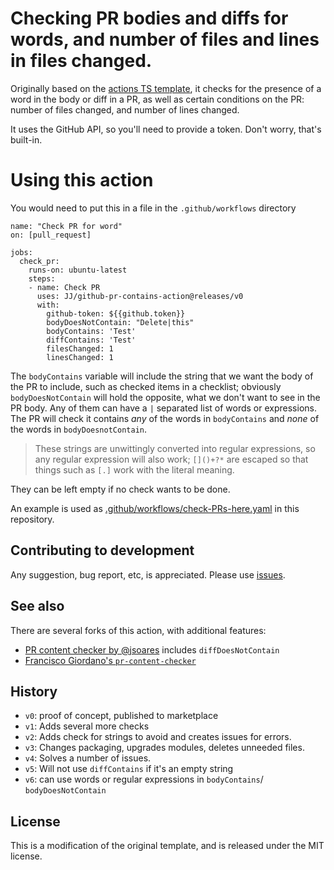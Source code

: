 # Checking PR bodies and diffs for words, and number of files and lines in files changed.

Originally based on the [actions TS template](https://github.com/actions/typescript-template), it checks for the presence of a word in the body or diff in a PR, as well as certain conditions on the PR: number of files changed, and number of lines changed.

It uses the GitHub API, so you'll need to provide a token. Don't worry, that's built-in.

# Using this action

You would need to put this in a file in the `.github/workflows` directory

```
name: "Check PR for word"
on: [pull_request]

jobs:
  check_pr:
    runs-on: ubuntu-latest
    steps:
    - name: Check PR
      uses: JJ/github-pr-contains-action@releases/v0
      with:
        github-token: ${{github.token}}
        bodyDoesNotContain: "Delete|this"
        bodyContains: 'Test'
        diffContains: 'Test'
        filesChanged: 1
        linesChanged: 1
```

The `bodyContains` variable will include the string that we want the body of the PR to include, such as checked items in a checklist; obviously `bodyDoesNotContain` will hold the opposite, what we don't want to see in the PR body. Any of them can have a `|` separated list of words or expressions. The PR will check it contains _any_ of the words in `bodyContains` and _none_ of the words in `bodyDoesnotContain`.

> These strings are unwittingly converted into regular expressions, so any regular expression will also work; `[]()+?*` are escaped so that things such as `[.]` work with the literal meaning.

They can be left empty if no check wants to be done.

An example is used as [.github/workflows/check-PRs-here.yaml](.github/workflows/check-PRs-here.yaml) in this repository.

## Contributing to development

Any suggestion, bug report, etc, is appreciated. Please use [issues](https://github.com/JJ/github-pr-contains-action/issues).

## See also

There are several forks of this action, with additional features:

- [PR content checker by @jsoares](https://github.com/jsoares/gh-pr-content-checker/) includes `diffDoesNotContain`
- [Francisco Giordano's `pr-content-checker`](https://github.com/francesco-giordano/gh-pr-content-checker)

## History

- `v0`: proof of concept, published to marketplace
- `v1`: Adds several more checks
- `v2`: Adds check for strings to avoid and creates issues for errors.
- `v3`: Changes packaging, upgrades modules, deletes unneeded files.
- `v4`: Solves a number of issues.
- `v5`: Will not use `diffContains` if it's an empty string
- `v6`: can use words or regular expressions in `bodyContains`/ `bodyDoesNotContain`

## License

This is a modification of the original template, and is released under
the MIT license.
